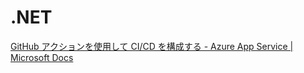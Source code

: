 # .NET

[GitHub アクションを使用して CI/CD を構成する - Azure App Service | Microsoft Docs](https://docs.microsoft.com/ja-jp/azure/app-service/deploy-github-actions?tabs=applevel)
